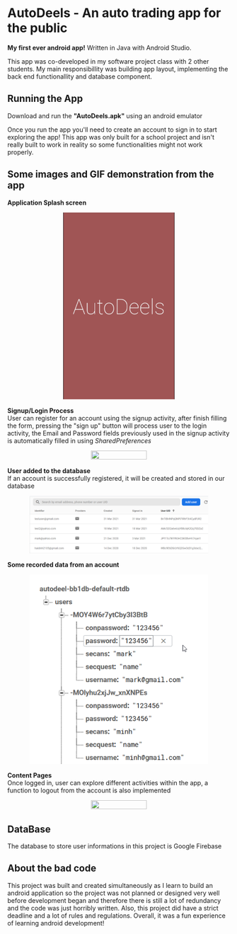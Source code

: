 # AutoDeels - An auto trading app for the public

**My first ever android app!** Written in Java with Android Studio. 

This app was co-developed in my software project class with 2 other students. My main responsibillity was building app layout, implementing the back end functionallity and database component.

## Running the App
Download and run the **"AutoDeels.apk"** using an android emulator

Once you run the app you'll need to create an account to sign in to start exploring the app! This app was only built for a school project and isn't really built to work in reality so some functionalities might not work properly.

## Some images and GIF demonstration from the app
**Application Splash screen**
  <p align="center"><img  src="./readme_assets/AutoDeels_splashscreen.PNG" width="50%"></p>
  
**Signup/Login Process**
<br>User can register for an account using the signup activity, after finish filling the form, pressing the "sign up" button will process user to the login activity, the Email and Password fields previously used in the signup activity is automatically filled in using *SharedPreferences* 
  <p align="center"><img  src="./readme_assets/AutoDeels_signup_login.gif" width="50%" height="50%"></p>
  
**User added to the database**
<br>If an account is successfully registered, it will be created and stored in our database
  <p align="center"><img  src="./readme_assets/user_added_to_database.png" width="80%"></p>
  
**Some recorded data from an account**
  <p align="center"><img  src="./readme_assets/sample_user_in_database.png" width="80%"></p>
  
**Content Pages**
<br>Once logged in, user can explore different activities within the app, a function to logout from the account is also implemented
  <p align="center"><img  src="./readme_assets/AutoDeels_content_pages.gif" width="50%" height="50%"></p>

## DataBase 
The database to store user informations in this project is Google Firebase

## About the bad code
This project was built and created simultaneously as I learn to build an android application so the project was not planned or designed very well before development began and therefore there is still a lot of redundancy and the code was just horribly written. Also, this project did have a strict deadline and a lot of rules and regulations. Overall, it was a fun experience of learning android development!

